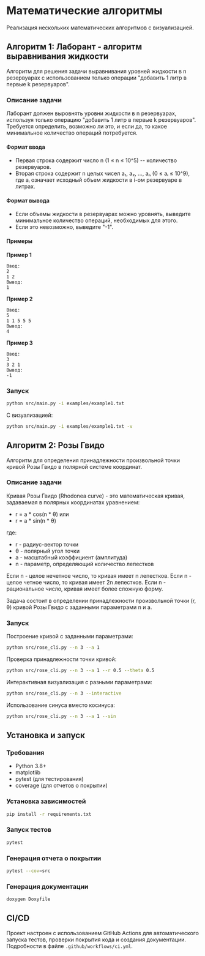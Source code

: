 # Математические алгоритмы

Реализация нескольких математических алгоритмов с визуализацией.

## Алгоритм 1: Лаборант - алгоритм выравнивания жидкости

Алгоритм для решения задачи выравнивания уровней жидкости в n резервуарах с использованием только операции "добавить 1 литр в первые k резервуаров".

### Описание задачи

Лаборант должен выровнять уровни жидкости в n резервуарах, используя только операцию "добавить 1 литр в первые k резервуаров". Требуется определить, возможно ли это, и если да, то какое минимальное количество операций потребуется.

#### Формат ввода
- Первая строка содержит число n (1 ≤ n ≤ 10^5) -- количество резервуаров.
- Вторая строка содержит n целых чисел a₁, a₂, ..., aₙ (0 ≤ aᵢ ≤ 10^9), где aᵢ означает исходный объем жидкости в i-ом резервуаре в литрах.

#### Формат вывода
- Если объемы жидкости в резервуарах можно уровнять, выведите минимальное количество операций, необходимых для этого.
- Если это невозможно, выведите "-1".

#### Примеры

**Пример 1**
```
Ввод:
2
1 2
Вывод:
1
```

**Пример 2**
```
Ввод:
5
1 1 5 5 5
Вывод:
4
```

**Пример 3**
```
Ввод:
3
3 2 1
Вывод:
-1
```

### Запуск
```bash
python src/main.py -i examples/example1.txt
```

С визуализацией:
```bash
python src/main.py -i examples/example1.txt -v
```

## Алгоритм 2: Розы Гвидо

Алгоритм для определения принадлежности произвольной точки кривой Розы Гвидо в полярной системе координат.

### Описание задачи

Кривая Розы Гвидо (Rhodonea curve) - это математическая кривая, задаваемая в полярных координатах уравнением:
- r = a * cos(n * θ)  или
- r = a * sin(n * θ)

где:
- r - радиус-вектор точки
- θ - полярный угол точки
- a - масштабный коэффициент (амплитуда)
- n - параметр, определяющий количество лепестков

Если n - целое нечетное число, то кривая имеет n лепестков.
Если n - целое четное число, то кривая имеет 2n лепестков.
Если n - рациональное число, кривая имеет более сложную форму.

Задача состоит в определении принадлежности произвольной точки (r, θ) кривой Розы Гвидо с заданными параметрами n и a.

### Запуск

Построение кривой с заданными параметрами:
```bash
python src/rose_cli.py --n 3 --a 1
```

Проверка принадлежности точки кривой:
```bash
python src/rose_cli.py --n 3 --a 1 --r 0.5 --theta 0.5
```

Интерактивная визуализация с разными параметрами:
```bash
python src/rose_cli.py --n 3 --interactive
```

Использование синуса вместо косинуса:
```bash
python src/rose_cli.py --n 3 --a 1 --sin
```

## Установка и запуск

### Требования
- Python 3.8+
- matplotlib
- pytest (для тестирования)
- coverage (для отчетов о покрытии)

### Установка зависимостей
```bash
pip install -r requirements.txt
```

### Запуск тестов
```bash
pytest
```

### Генерация отчета о покрытии
```bash
pytest --cov=src
```

### Генерация документации
```bash
doxygen Doxyfile
```

## CI/CD

Проект настроен с использованием GitHub Actions для автоматического запуска тестов, проверки покрытия кода и создания документации. Подробности в файле `.github/workflows/ci.yml`. 